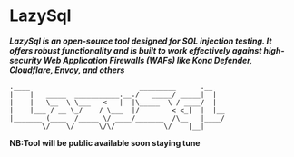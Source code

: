 # LazySql

***LazySql is an open-source tool designed for SQL injection testing. It offers robust functionality and is built to work effectively against high-security Web Application Firewalls (WAFs) like Kona Defender, Cloudflare, Envoy, and others***
```
.____                           _________      .__   
|    |   _____  ___________.__./   _____/ _____|  |  
|    |   \__  \ \___   <   |  |\_____  \ / ____/  |  
|    |___ / __ \_/    / \___  |/        < <_|  |  |__
|_______ (____  /_____ \/ ____/_______  /\__   |____/
        \/    \/      \/\/            \/    |__| 
```

**NB:Tool will be public available soon staying tune**









